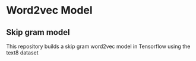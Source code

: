 # Word2vec Model

## Skip gram model

This repository builds a skip gram word2vec model in Tensorflow using the text8 dataset
